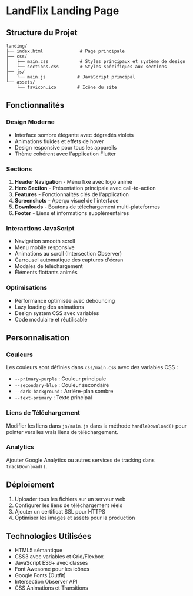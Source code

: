 # LandFlix Landing Page

## Structure du Projet

```
landing/
├── index.html              # Page principale
├── css/
│   ├── main.css            # Styles principaux et système de design
│   └── sections.css        # Styles spécifiques aux sections
├── js/
│   └── main.js            # JavaScript principal
└── assets/
    └── favicon.ico        # Icône du site
```

## Fonctionnalités

### Design Moderne
- Interface sombre élégante avec dégradés violets
- Animations fluides et effets de hover
- Design responsive pour tous les appareils
- Thème cohérent avec l'application Flutter

### Sections
1. **Header Navigation** - Menu fixe avec logo animé
2. **Hero Section** - Présentation principale avec call-to-action
3. **Features** - Fonctionnalités clés de l'application
4. **Screenshots** - Aperçu visuel de l'interface
5. **Downloads** - Boutons de téléchargement multi-plateformes
6. **Footer** - Liens et informations supplémentaires

### Interactions JavaScript
- Navigation smooth scroll
- Menu mobile responsive
- Animations au scroll (Intersection Observer)
- Carrousel automatique des captures d'écran
- Modales de téléchargement
- Éléments flottants animés

### Optimisations
- Performance optimisée avec debouncing
- Lazy loading des animations
- Design system CSS avec variables
- Code modulaire et réutilisable

## Personnalisation

### Couleurs
Les couleurs sont définies dans `css/main.css` avec des variables CSS :
- `--primary-purple` : Couleur principale
- `--secondary-blue` : Couleur secondaire
- `--dark-background` : Arrière-plan sombre
- `--text-primary` : Texte principal

### Liens de Téléchargement
Modifier les liens dans `js/main.js` dans la méthode `handleDownload()` pour pointer vers les vrais liens de téléchargement.

### Analytics
Ajouter Google Analytics ou autres services de tracking dans `trackDownload()`.

## Déploiement

1. Uploader tous les fichiers sur un serveur web
2. Configurer les liens de téléchargement réels
3. Ajouter un certificat SSL pour HTTPS
4. Optimiser les images et assets pour la production

## Technologies Utilisées

- HTML5 sémantique
- CSS3 avec variables et Grid/Flexbox
- JavaScript ES6+ avec classes
- Font Awesome pour les icônes
- Google Fonts (Outfit)
- Intersection Observer API
- CSS Animations et Transitions
